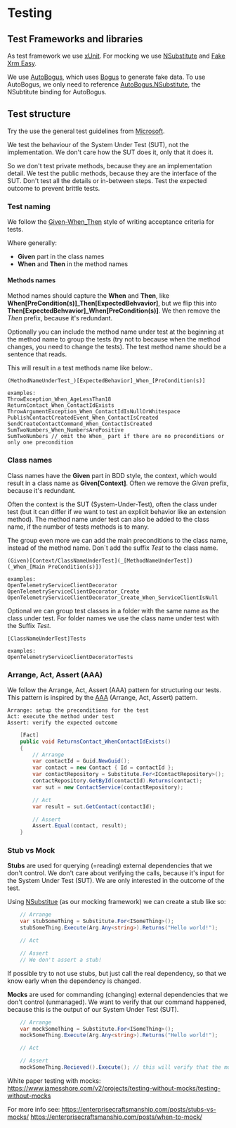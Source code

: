 ﻿# Testing

## Test Frameworks and libraries

As test framework we use [xUnit](https://xunit.net/). For mocking we use [NSubstitute](https://nsubstitute.github.io/) and [Fake Xrm Easy](https://github.com/DynamicsValue/fake-xrm-easy).

We use [AutoBogus](https://github.com/nickdodd79/AutoBogus), which uses [Bogus](https://github.com/bchavez/Bogus)
to generate fake data. To use AutoBogus, we only need to reference [AutoBogus.NSubstitute](https://www.nuget.org/packages/AutoBogus.NSubstitute),
the NSubtitute binding for AutoBogus.

## Test structure

Try the use the general test guidelines from [Microsoft](https://docs.microsoft.com/en-us/dotnet/core/testing/unit-testing-best-practices).

We test the behaviour of the System Under Test (SUT), not the implementation. We don't care how the SUT does it, only
that it does it.

So we don't test private methods, because they are an implementation detail. We test the public methods, because they
are the interface of the SUT. Don't test all the details or in-between steps. Test the expected outcome to prevent
brittle tests.

### Test naming

We follow the [Given-When_Then](https://www.agilealliance.org/glossary/given-when-then/) style of writing acceptance
criteria for tests.

Where generally:
- **Given** part in the class names
- **When** and **Then** in the method names

#### Methods names

Method names should capture the **When** and **Then**, like **When[PreCondition(s)]_Then[ExpectedBehvavior]**, but we flip
this into **Then[ExpectedBehvavior]_When[PreCondition(s)]**. We then remove the _Then_ prefix, because it's redundant.

Optionally you can include the method name under test at the beginning at the method name to group the tests (try not to
because when the method changes, you need to change the tests). The test method name should be a sentence that reads.

This will result in a test methods name like below:.

    (MethodNameUnderTest_)[ExpectedBehavior]_When_[PreCondition(s)]

    examples:
    ThrowException_When_AgeLessThan18
    ReturnContact_When_ContactIdExists
    ThrowArgumentException_When_ContactIdIsNullOrWhitespace
    PublishContactCreatedEvent_When_ContactIsCreated
    SendCreateContactCommand_When_ContactIsCreated
    SumTwoNumbers_When_NumbersArePositive
    SumTwoNumbers // omit the When_ part if there are no preconditions or only one precondition

### Class names
Class names have the **Given** part in BDD style, the context, which would result in a class name as **Given[Context]**.
Often we remove the _Given_ prefix, because it's redundant.

Often the context is the SUT (System-Under-Test), often the class under test (but it can differ if we want to test an
explicit behavior like an extension method). The method name under test can also be added to the class name, if the
number of tests methods is to many.

The group even more we can add the main preconditions to the class name, instead of the method name. Don`t add the
suffix _Test_ to the class name.

    (Given)[Context/ClassNameUnderTest](_[MethodNameUnderTest])(_When_[Main PreCondition(s)])

    examples:
    OpenTelemetryServiceClientDecorator
    OpenTelemetryServiceClientDecorator_Create
    OpenTelemetryServiceClientDecorator_Create_When_ServiceClientIsNull

Optional we can group test classes in a folder with the same name as the class under test. For folder names we use the
class name under test with the Suffix _Test_.

    [ClassNameUnderTest]Tests

    examples:
    OpenTelemetryServiceClientDecoratorTests

### Arrange, Act, Assert (AAA)

We follow the Arrange, Act, Assert (AAA) pattern for structuring our tests. This pattern is inspired by the
[AAA](https://en.wikipedia.org/wiki/Arrange-Act-Assert) (Arrange, Act, Assert) pattern.

    Arrange: setup the preconditions for the test
    Act: execute the method under test
    Assert: verify the expected outcome

```c#
    [Fact]
    public void ReturnsContact_WhenContactIdExists()
    {
        // Arrange
        var contactId = Guid.NewGuid();
        var contact = new Contact { Id = contactId };
        var contactRepository = Substitute.For<IContactRepository>();
        contactRepository.GetById(contactId).Returns(contact);
        var sut = new ContactService(contactRepository);

        // Act
        var result = sut.GetContact(contactId);

        // Assert
        Assert.Equal(contact, result);
    }
```

### Stub vs Mock

**Stubs** are used for querying (=reading) external dependencies that we don't control. We don't care about verifying
the calls, because it's input for the System Under Test (SUT). We are only interested in the outcome of the test.

Using [NSubstitue](https://nsubstitute.github.io/) (as our mocking framework) we can create a stub like so:

```c#
    // Arrange
    var stubSomeThing = Substitute.For<ISomeThing>();
    stubSomeThing.Execute(Arg.Any<string>).Returns("Hello world!");

    // Act

    // Assert
    // We don't assert a stub!
```

If possible try to not use stubs, but just call the real dependency, so that we know early when the dependency is
changed.

**Mocks** are used for commanding (changing) external dependencies that we don't control (unmanaged). We want to verify
that our command happened, because this is the output of our System Under Test (SUT).

```c#
    // Arrange
    var mockSomeThing = Substitute.For<ISomeThing>();
    mockSomeThing.Execute(Arg.Any<string>).Returns("Hello world!");

    // Act

    // Assert
    mockSomeThing.Recieved().Execute(); // this will verify that the mock has be called
```

White paper testing with mocks: https://www.jamesshore.com/v2/projects/testing-without-mocks/testing-without-mocks

For more info see:
https://enterprisecraftsmanship.com/posts/stubs-vs-mocks/
https://enterprisecraftsmanship.com/posts/when-to-mock/
